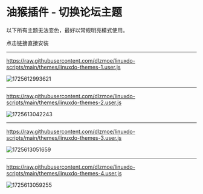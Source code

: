 # 油猴插件 - 切换论坛主题

以下所有主题无法变色，最好以常规明亮模式使用。

点击链接直接安装

---

https://raw.githubusercontent.com/dlzmoe/linuxdo-scripts/main/themes/linuxdo-themes-1.user.js

![1725612993621](https://imgurl.zishu.me/2024/09/1725612993621.webp)

---

https://raw.githubusercontent.com/dlzmoe/linuxdo-scripts/main/themes/linuxdo-themes-2.user.js

![1725613042243](https://imgurl.zishu.me/2024/09/1725613042243.webp)

---

https://raw.githubusercontent.com/dlzmoe/linuxdo-scripts/main/themes/linuxdo-themes-3.user.js

![1725613051659](https://imgurl.zishu.me/2024/09/1725613051659.webp)

---

https://raw.githubusercontent.com/dlzmoe/linuxdo-scripts/main/themes/linuxdo-themes-4.user.js

![1725613059255](https://imgurl.zishu.me/2024/09/1725613059255.webp)
